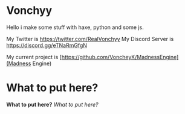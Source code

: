 # Vonchyy
Hello i make some stuff with haxe, python and some js.

My Twitter is https://twitter.com/RealVonchyy
My Discord Server is https://discord.gg/eTNaRmGfgN

My current project is [https://github.com/VoncheyK/MadnessEngine](Madness Engine)

# What to put here?
**What to put here?**
*What to put here?*
